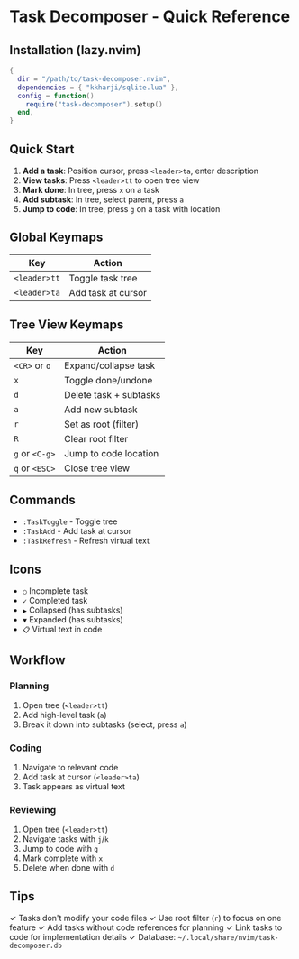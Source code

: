 # Task Decomposer - Quick Reference

## Installation (lazy.nvim)

```lua
{
  dir = "/path/to/task-decomposer.nvim",
  dependencies = { "kkharji/sqlite.lua" },
  config = function()
    require("task-decomposer").setup()
  end,
}
```

## Quick Start

1. **Add a task**: Position cursor, press `<leader>ta`, enter description
2. **View tasks**: Press `<leader>tt` to open tree view
3. **Mark done**: In tree, press `x` on a task
4. **Add subtask**: In tree, select parent, press `a`
5. **Jump to code**: In tree, press `g` on a task with location

## Global Keymaps

| Key | Action |
|-----|--------|
| `<leader>tt` | Toggle task tree |
| `<leader>ta` | Add task at cursor |

## Tree View Keymaps

| Key | Action |
|-----|--------|
| `<CR>` or `o` | Expand/collapse task |
| `x` | Toggle done/undone |
| `d` | Delete task + subtasks |
| `a` | Add new subtask |
| `r` | Set as root (filter) |
| `R` | Clear root filter |
| `g` or `<C-g>` | Jump to code location |
| `q` or `<ESC>` | Close tree view |

## Commands

- `:TaskToggle` - Toggle tree
- `:TaskAdd` - Add task at cursor
- `:TaskRefresh` - Refresh virtual text

## Icons

- `○` Incomplete task
- `✓` Completed task
- `▶` Collapsed (has subtasks)
- `▼` Expanded (has subtasks)
- `📋` Virtual text in code

## Workflow

### Planning
1. Open tree (`<leader>tt`)
2. Add high-level task (`a`)
3. Break it down into subtasks (select, press `a`)

### Coding
1. Navigate to relevant code
2. Add task at cursor (`<leader>ta`)
3. Task appears as virtual text

### Reviewing
1. Open tree (`<leader>tt`)
2. Navigate tasks with `j`/`k`
3. Jump to code with `g`
4. Mark complete with `x`
5. Delete when done with `d`

## Tips

✓ Tasks don't modify your code files
✓ Use root filter (`r`) to focus on one feature
✓ Add tasks without code references for planning
✓ Link tasks to code for implementation details
✓ Database: `~/.local/share/nvim/task-decomposer.db`

